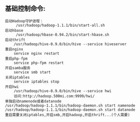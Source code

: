 ## 基础控制命令:
	启动Hadoop守护进程：
		 /usr/hadoop/hadoop-1.1.1/bin/start-all.sh	
	启动hbase
		 /usr/hadoop/hbase-0.94.2/bin/start-hbase.sh
	启动thrift
		/usr/hadoop/hive-0.9.0/bin/hive --service hiveserver
	重启nginx
		service nginx restart
	重启php-fpm
		service php-fpm restart
	开启samba服务
		service smb start 
	关闭iptables
		service iptables stop 
	开启hwi
		/usr/hadoop/hive-0.9.0/bin/hive --service hwi
		访问:http://hadoop.500mi.com:9999/hwi/
	单独启动namenode或者datanode
	/usr/hadoop/hadoop-1.1.1/bin/hadoop-daemon.sh start namenode	
	/usr/hadoop/hadoop-1.1.1/bin/hadoop-daemon.sh start datanode	
	重启需要关闭iptables,开启smb,开启hadoop,开启thrift...(个人需要)	
